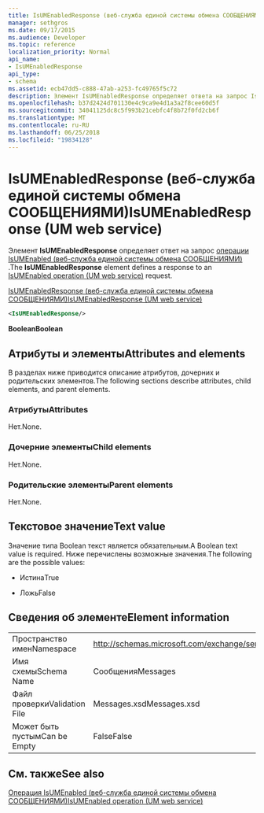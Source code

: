 ```yaml
---
title: IsUMEnabledResponse (веб-служба единой системы обмена СООБЩЕНИЯМИ)
manager: sethgros
ms.date: 09/17/2015
ms.audience: Developer
ms.topic: reference
localization_priority: Normal
api_name:
- IsUMEnabledResponse
api_type:
- schema
ms.assetid: ecb47dd5-c888-47ab-a253-fc49765f5c72
description: Элемент IsUMEnabledResponse определяет ответа на запрос IsUMEnabled операции (веб-служба единой системы обмена СООБЩЕНИЯМИ).
ms.openlocfilehash: b37d2424d701130e4c9ca9e4d1a3a2f8cee60d5f
ms.sourcegitcommit: 34041125dc8c5f993b21cebfc4f8b72f0fd2cb6f
ms.translationtype: MT
ms.contentlocale: ru-RU
ms.lasthandoff: 06/25/2018
ms.locfileid: "19834128"
---
```

# <a name="isumenabledresponse-um-web-service"></a><span data-ttu-id="a895f-103">IsUMEnabledResponse (веб-служба единой системы обмена СООБЩЕНИЯМИ)</span><span class="sxs-lookup"><span data-stu-id="a895f-103">IsUMEnabledResponse (UM web service)</span></span>

<span data-ttu-id="a895f-104">Элемент **IsUMEnabledResponse** определяет ответ на запрос [операции IsUMEnabled (веб-служба единой системы обмена СООБЩЕНИЯМИ)](isumenabled-operation-um-web-service.md) .</span><span class="sxs-lookup"><span data-stu-id="a895f-104">The **IsUMEnabledResponse** element defines a response to an [IsUMEnabled operation (UM web service)](isumenabled-operation-um-web-service.md) request.</span></span> 
  
[<span data-ttu-id="a895f-105">IsUMEnabledResponse (веб-служба единой системы обмена СООБЩЕНИЯМИ)</span><span class="sxs-lookup"><span data-stu-id="a895f-105">IsUMEnabledResponse (UM web service)</span></span>](isumenabledresponse-um-web-service.md)
  
```xml
<IsUMEnabledResponse/>
```

 <span data-ttu-id="a895f-106">**Boolean**</span><span class="sxs-lookup"><span data-stu-id="a895f-106">**Boolean**</span></span>
## <a name="attributes-and-elements"></a><span data-ttu-id="a895f-107">Атрибуты и элементы</span><span class="sxs-lookup"><span data-stu-id="a895f-107">Attributes and elements</span></span>

<span data-ttu-id="a895f-108">В разделах ниже приводится описание атрибутов, дочерних и родительских элементов.</span><span class="sxs-lookup"><span data-stu-id="a895f-108">The following sections describe attributes, child elements, and parent elements.</span></span>
  
### <a name="attributes"></a><span data-ttu-id="a895f-109">Атрибуты</span><span class="sxs-lookup"><span data-stu-id="a895f-109">Attributes</span></span>

<span data-ttu-id="a895f-110">Нет.</span><span class="sxs-lookup"><span data-stu-id="a895f-110">None.</span></span>
  
### <a name="child-elements"></a><span data-ttu-id="a895f-111">Дочерние элементы</span><span class="sxs-lookup"><span data-stu-id="a895f-111">Child elements</span></span>

<span data-ttu-id="a895f-112">Нет.</span><span class="sxs-lookup"><span data-stu-id="a895f-112">None.</span></span>
  
### <a name="parent-elements"></a><span data-ttu-id="a895f-113">Родительские элементы</span><span class="sxs-lookup"><span data-stu-id="a895f-113">Parent elements</span></span>

<span data-ttu-id="a895f-114">Нет.</span><span class="sxs-lookup"><span data-stu-id="a895f-114">None.</span></span>
  
## <a name="text-value"></a><span data-ttu-id="a895f-115">Текстовое значение</span><span class="sxs-lookup"><span data-stu-id="a895f-115">Text value</span></span>

<span data-ttu-id="a895f-116">Значение типа Boolean текст является обязательным.</span><span class="sxs-lookup"><span data-stu-id="a895f-116">A Boolean text value is required.</span></span> <span data-ttu-id="a895f-117">Ниже перечислены возможные значения.</span><span class="sxs-lookup"><span data-stu-id="a895f-117">The following are the possible values:</span></span>
  
- <span data-ttu-id="a895f-118">Истина</span><span class="sxs-lookup"><span data-stu-id="a895f-118">True</span></span>
    
- <span data-ttu-id="a895f-119">Ложь</span><span class="sxs-lookup"><span data-stu-id="a895f-119">False</span></span>
    
## <a name="element-information"></a><span data-ttu-id="a895f-120">Сведения об элементе</span><span class="sxs-lookup"><span data-stu-id="a895f-120">Element information</span></span>

|||
|:-----|:-----|
|<span data-ttu-id="a895f-121">Пространство имен</span><span class="sxs-lookup"><span data-stu-id="a895f-121">Namespace</span></span>  <br/> |http://schemas.microsoft.com/exchange/services/2006/messages  <br/> |
|<span data-ttu-id="a895f-122">Имя схемы</span><span class="sxs-lookup"><span data-stu-id="a895f-122">Schema Name</span></span>  <br/> |<span data-ttu-id="a895f-123">Сообщения</span><span class="sxs-lookup"><span data-stu-id="a895f-123">Messages</span></span>  <br/> |
|<span data-ttu-id="a895f-124">Файл проверки</span><span class="sxs-lookup"><span data-stu-id="a895f-124">Validation File</span></span>  <br/> |<span data-ttu-id="a895f-125">Messages.xsd</span><span class="sxs-lookup"><span data-stu-id="a895f-125">Messages.xsd</span></span>  <br/> |
|<span data-ttu-id="a895f-126">Может быть пустым</span><span class="sxs-lookup"><span data-stu-id="a895f-126">Can be Empty</span></span>  <br/> |<span data-ttu-id="a895f-127">False</span><span class="sxs-lookup"><span data-stu-id="a895f-127">False</span></span>  <br/> |
   
## <a name="see-also"></a><span data-ttu-id="a895f-128">См. также</span><span class="sxs-lookup"><span data-stu-id="a895f-128">See also</span></span>



[<span data-ttu-id="a895f-129">Операция IsUMEnabled (веб-служба единой системы обмена СООБЩЕНИЯМИ)</span><span class="sxs-lookup"><span data-stu-id="a895f-129">IsUMEnabled operation (UM web service)</span></span>](isumenabled-operation-um-web-service.md)

